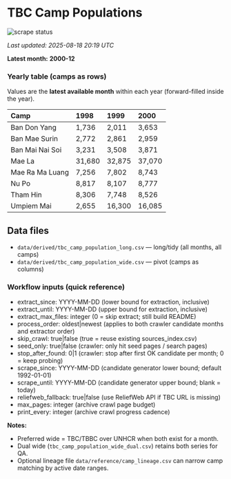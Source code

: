 # TBC Camp Populations

![scrape status](https://github.com/DMParker1/tbc-camp-pops/actions/workflows/scrape.yml/badge.svg)

_Last updated: 2025-08-18 20:19 UTC_

**Latest month:** **2000-12**

### Yearly table (camps as rows)
Values are the **latest available month** within each year (forward-filled inside the year).

| Camp            | 1998   | 1999   | 2000   |
|:----------------|:-------|:-------|:-------|
| Ban Don Yang    | 1,736  | 2,011  | 3,653  |
| Ban Mae Surin   | 2,772  | 2,861  | 2,959  |
| Ban Mai Nai Soi | 3,231  | 3,508  | 3,871  |
| Mae La          | 31,680 | 32,875 | 37,070 |
| Mae Ra Ma Luang | 7,256  | 7,802  | 8,743  |
| Nu Po           | 8,817  | 8,107  | 8,777  |
| Tham Hin        | 8,306  | 7,748  | 8,526  |
| Umpiem Mai      | 2,655  | 16,300 | 16,085 |

## Data files

- `data/derived/tbc_camp_population_long.csv` — long/tidy (all months, all camps)
- `data/derived/tbc_camp_population_wide.csv` — pivot (camps as columns)

<!-- WORKFLOW_INPUTS_START -->
### Workflow inputs (quick reference)
- extract_since: YYYY-MM-DD (lower bound for extraction, inclusive)
- extract_until: YYYY-MM-DD (upper bound for extraction, inclusive)
- extract_max_files: integer (0 = skip extract; still build README)
- process_order: oldest|newest (applies to both crawler candidate months and extractor order)
- skip_crawl: true|false (true = reuse existing sources_index.csv)
- seed_only: true|false (crawler: only hit seed pages / search pages)
- stop_after_found: 0|1 (crawler: stop after first OK candidate per month; 0 = keep probing)
- scrape_since: YYYY-MM-DD (candidate generator lower bound; default 1992-01-01)
- scrape_until: YYYY-MM-DD (candidate generator upper bound; blank = today)
- reliefweb_fallback: true|false (use ReliefWeb API if TBC URL is missing)
- max_pages: integer (archive crawl page budget)
- print_every: integer (archive crawl progress cadence)

**Notes:**
- Preferred wide = TBC/TBBC over UNHCR when both exist for a month.
- Dual wide (`tbc_camp_population_wide_dual.csv`) retains both series for QA.
- Optional lineage file `data/reference/camp_lineage.csv` can narrow camp matching by active date ranges.
<!-- WORKFLOW_INPUTS_END -->
